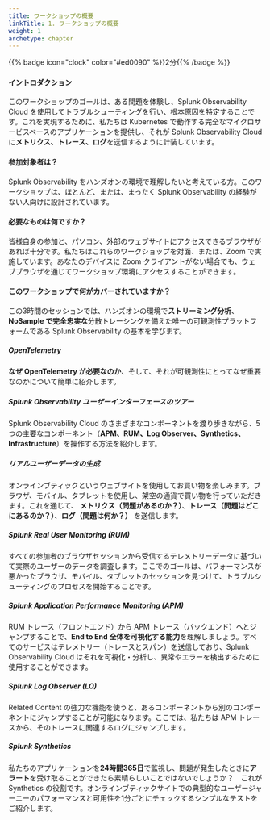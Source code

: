 ```yaml
---
title: ワークショップの概要
linkTitle: 1. ワークショップの概要
weight: 1
archetype: chapter
---
```


{{% badge icon="clock" color="#ed0090" %}}2分{{% /badge %}}

#### イントロダクション

このワークショップのゴールは、ある問題を体験し、Splunk Observability Cloud を使用してトラブルシューティングを行い、根本原因を特定することです。これを実現するために、私たちは Kubernetes で動作する完全なマイクロサービスベースのアプリケーションを提供し、それが Splunk Observability Cloud に**メトリクス、トレース、ログ**を送信するように計装しています。

#### 参加対象者は？

Splunk Observability をハンズオンの環境で理解したいと考えている方。このワークショップは、ほとんど、または、まったく Splunk Observability の経験がない人向けに設計されています。

#### 必要なものは何ですか？

皆様自身の参加と、パソコン、外部のウェブサイトにアクセスできるブラウザがあれば十分です。私たちはこれらのワークショップを対面、または、Zoom で実施しています。あなたのデバイスに Zoom クライアントがない場合でも、ウェブブラウザを通じてワークショップ環境にアクセスすることができます。

#### このワークショップで何がカバーされていますか？

この3時間のセッションでは、ハンズオンの環境で**ストリーミング分析**、**NoSample で完全忠実な**分散トレーシングを備えた唯一の可観測性プラットフォームである Splunk Observability の基本を学びます。

##### OpenTelemetry

**なぜ OpenTelemetry が必要なのか**、そして、それが可観測性にとってなぜ重要なのかについて簡単に紹介します。

##### Splunk Observability ユーザーインターフェースのツアー

Splunk Observability Cloud のさまざまなコンポーネントを渡り歩きながら、5つの主要なコンポーネント（**APM、RUM、Log Observer、Synthetics、Infrastructure**）を操作する方法を紹介します。

##### リアルユーザーデータの生成

オンラインブティックというウェブサイトを使用してお買い物を楽しみます。ブラウザ、モバイル、タブレットを使用し、架空の通貨で買い物を行っていただきます。これを通じて、 **メトリクス（問題があるのか？）**、**トレース（問題はどこにあるのか？）**、**ログ（問題は何か？）** を送信します。

##### Splunk Real User Monitoring (RUM)

すべての参加者のブラウザセッションから受信するテレメトリーデータに基づいて実際のユーザーのデータを調査します。ここでのゴールは、パフォーマンスが悪かったブラウザ、モバイル、タブレットのセッションを見つけて、トラブルシューティングのプロセスを開始することです。

##### Splunk Application Performance Monitoring (APM)

RUM トレース（フロントエンド）から APM トレース（バックエンド）へとジャンプすることで、**End to End 全体を可視化する能力**を理解しましょう。すべてのサービスはテレメトリー（トレースとスパン）を送信しており、Splunk Observability Cloud はそれを可視化・分析し、異常やエラーを検出するために使用することができます。

##### Splunk Log Observer (LO)

Related Content の強力な機能を使うと、あるコンポーネントから別のコンポーネントにジャンプすることが可能になります。ここでは、私たちは APM トレースから、そのトレースに関連するログにジャンプします。

##### Splunk Synthetics

私たちのアプリケーションを**24時間365日**で監視し、問題が発生したときに**アラート**を受け取ることができたら素晴らしいことではないでしょうか？　これが Synthetics の役割です。オンラインブティックサイトでの典型的なユーザージャーニーのパフォーマンスと可用性を1分ごとにチェックするシンプルなテストをご紹介します。